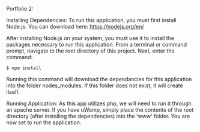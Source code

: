 Portfolio 2:

Installing Dependencies:
  To run this application, you must first install Node.js.
  You can download here: https://nodejs.org/en/
  
  After installing Node.js on your system, you must use it
  to install the packages necessary to run this application.
  From a terminal or command prompt, navigate to the root
  directory of this project. Next, enter the command:
    
    $ npm install
    
  Running this command will download the dependancies for
  this application into the folder nodes_modules. If this
  folder does not exist, it will create itself.
  
Running Application:
  As this app utilizes php, we will need to run it through
  an apache server. If you have uWamp, simply place the
  contents of the root directory (after installing the
  dependencies) into the 'www' folder. You are now set
  to run the application.
  
